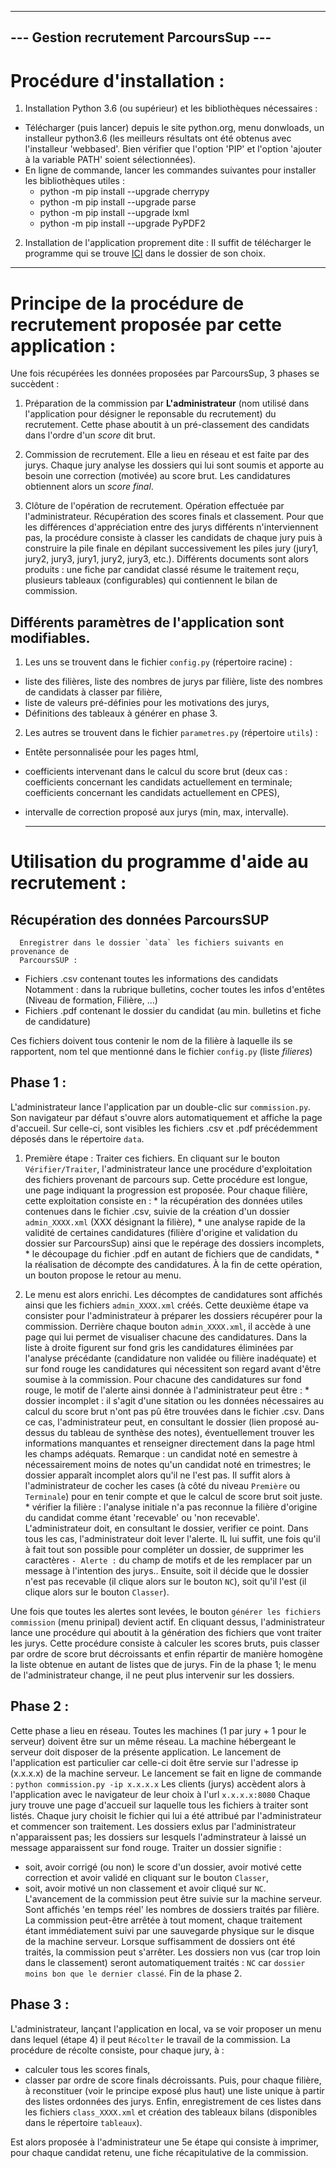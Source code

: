 ---------------------------------------
--- Gestion recrutement ParcoursSup ---
---------------------------------------

# Procédure d'installation :
1. Installation Python 3.6 (ou supérieur) et les bibliothèques nécessaires :

  + Télécharger (puis lancer) depuis le site python.org, menu donwloads, un 
  installeur python3.6 (les meilleurs résultats ont été obtenus avec 
  l'installeur 'webbased'. Bien vérifier que l'option 'PIP' et l'option 'ajouter 
  à la variable PATH' soient sélectionnées).
  + En ligne de commande, lancer les commandes suivantes pour installer les 
  bibliothèques utiles :
    * python -m pip install --upgrade cherrypy
    * python -m pip install --upgrade parse
    * python -m pip install --upgrade lxml
    * python -m pip install --upgrade PyPDF2

2. Installation de l'application proprement dite :
Il suffit de télécharger le programme qui se trouve 
[ICI](https://github.com/MaTsou/Gestion_Commission_EPA) dans le dossier de son 
choix.

-------------------------------------------------
# Principe de la procédure de recrutement proposée par cette application :
Une fois récupérées les données proposées par ParcoursSup, 3 phases se succèdent 
:
1. Préparation de la commission par **L'administrateur** (nom utilisé dans 
l'application pour désigner le reponsable du recrutement) du recrutement. Cette 
phase aboutit à un pré-classement des candidats dans l'ordre d'un _score_ dit 
brut.

2. Commission de recrutement. Elle a lieu en réseau et est faite par des jurys. 
Chaque jury analyse les dossiers qui lui sont soumis et apporte au besoin une 
correction (motivée) au score brut. Les candidatures obtiennent alors un _score 
final_.

3. Clôture de l'opération de recrutement. Opération effectuée par 
l'administrateur. Récupération des scores finals et classement. Pour que les 
différences d'appréciation entre des jurys différents n'interviennent pas, la 
procédure consiste à classer les candidats de chaque jury puis à construire la 
pile finale en dépilant successivement les piles jury (jury1, jury2, jury3, 
jury1, jury2, jury3, etc.). Différents documents sont alors produits : une fiche 
par candidat classé résume le traitement reçu, plusieurs tableaux 
(configurables) qui contiennent le bilan de commission.

## Différents paramètres de l'application sont modifiables.
1. Les uns se trouvent dans le fichier `config.py` (répertoire racine) : 
  * liste des filières, liste des nombres de jurys par filière, liste des 
    nombres de candidats à classer par filière,
  * liste de valeurs pré-définies pour les motivations des jurys,
  * Définitions des tableaux à générer en phase 3.
2. Les autres se trouvent dans le fichier `parametres.py` (répertoire 
    `utils`) : 
  * Entête personnalisée pour les pages html,
  * coefficients intervenant dans le calcul du score brut (deux cas : 
        coefficients concernant les candidats actuellement en terminale; 
        coefficients concernant les candidats actuellement en CPES),
  * intervalle de correction proposé aux jurys (min, max, intervalle).

      -------------------------------------------------
# Utilisation du programme d'aide au recrutement : 

## Récupération des données ParcoursSUP
      Enregistrer dans le dossier `data` les fichiers suivants en provenance de 
      ParcoursSUP :

  + Fichiers .csv contenant toutes les informations des candidats
  Notamment : dans la rubrique bulletins, cocher toutes les infos d'entêtes 
  (Niveau de formation, Filière, ...)
  + Fichiers .pdf contenant le dossier du candidat (au min. bulletins et fiche de 
  candidature)

  Ces fichiers doivent tous contenir le nom de la filière à laquelle ils se 
  rapportent, nom tel que mentionné dans le fichier `config.py` (liste 
  _filieres_)

## Phase 1 :
  L'administrateur lance l'application par un double-clic sur `commission.py`. 
  Son navigateur par défaut s'ouvre alors automatiquement et affiche la page 
  d'accueil. Sur celle-ci, sont visibles les fichiers .csv et .pdf précédemment 
  déposés dans le répertoire `data`.
  1. Première étape : Traiter ces fichiers. En cliquant sur le bouton 
  `Vérifier/Traiter`, l'administrateur lance une procédure d'exploitation des 
  fichiers provenant de parcours sup. Cette procédure est longue, une page 
  indiquant la progression est proposée. Pour chaque filière, cette exploitation 
  consiste en :
    * la récupération des données utiles contenues dans le fichier .csv, suivie de 
    la création d'un dossier `admin_XXXX.xml` (XXX désignant la filière),
    * une analyse rapide de la validité de certaines candidatures (filière 
    d'origine et validation du dossier sur ParcoursSup) ainsi que le repérage 
    des dossiers incomplets,
    * le découpage du fichier .pdf en autant de fichiers que de candidats,
    * la réalisation de décompte des candidatures.
  À la fin de cette opération, un bouton propose le retour au menu.

  2. Le menu est alors enrichi. Les décomptes de candidatures sont affichés 
  ainsi que les fichiers `admin_XXXX.xml` créés. Cette deuxième étape va 
  consister pour l'administrateur à préparer les dossiers récupérer pour la 
  commission.  Derrière chaque bouton `admin_XXXX.xml`, il accède à une page qui 
  lui permet de visualiser chacune des candidatures.  Dans la liste à droite 
  figurent sur fond gris les candidatures éliminées par l'analyse précédante 
  (candidature non validée ou filière inadéquate) et sur fond rouge les 
  candidatures qui nécessitent son regard avant d'être soumise à la commission. 
  Pour chacune des candidatures sur fond rouge, le motif de l'alerte ainsi 
  donnée à l'administrateur peut être :
    * dossier incomplet : il s'agit d'une sitation ou les données nécessaires au 
    calcul du score brut n'ont pas pû être trouvées dans le fichier .csv. Dans 
    ce cas, l'administrateur peut, en consultant le dossier (lien proposé 
    au-dessus du tableau de synthèse des notes), éventuellement trouver les 
    informations manquantes et renseigner directement dans la page html les 
    champs adéquats. Remarque : un candidat noté en semestre à nécessairement 
    moins de notes qu'un candidat noté en trimestres; le dossier apparaît 
    incomplet alors qu'il ne l'est pas. Il suffit alors à l'administrateur de 
    cocher les cases (à côté du niveau `Première` ou `Terminale`) pour en tenir 
    compte et que le calcul de score brut soit juste.
    * vérifier la filière : l'analyse initiale n'a pas reconnue la filière 
    d'origine du candidat comme étant 'recevable' ou 'non recevable'. 
    L'administrateur doit, en consultant le dossier, verifier ce point.
  Dans tous les cas, l'administrateur doit lever l'alerte. IL lui suffit, une 
  fois qu'il à fait tout son possible pour compléter un dossier, de supprimer 
  les caractères `- Alerte :` du champ de motifs et de les remplacer par un 
  message à l'intention des jurys.. Ensuite, soit il décide que le dossier n'est 
  pas recevable (il clique alors sur le bouton `NC`), soit qu'il l'est (il 
  clique alors sur le bouton `Classer`).

  Une fois que toutes les alertes sont levées, le bouton `générer les fichiers 
  commission` (menu prinipal) devient actif. En cliquant dessus, 
  l'administrateur lance une procédure qui aboutit à la génération des fichiers 
  que vont traiter les jurys. Cette procédure consiste à calculer les scores 
  bruts, puis classer par ordre de score brut décroissants et enfin répartir de 
  manière homogène la liste obtenue en autant de listes que de jurys. Fin de la 
  phase 1; le menu de l'administrateur change, il ne peut plus intervenir sur 
  les dossiers.

## Phase 2 :
  Cette phase a lieu en réseau. Toutes les machines (1 par jury + 1 pour le 
  serveur) doivent être sur un même réseau.  La machine hébergeant le serveur 
  doit disposer de la présente application. Le lancement de l'application est 
  particulier car celle-ci doit être servie sur l'adresse ip (x.x.x.x) de la 
  machine serveur. Le lancement se fait en ligne de commande :
  `python commission.py -ip x.x.x.x`
  Les clients (jurys) accèdent alors à l'application avec le navigateur de leur 
  choix à l'url `x.x.x.x:8080`
  Chaque jury trouve une page d'accueil sur laquelle tous les fichiers à traiter 
  sont listés. Chaque jury choisit le fichier qui lui a été attribué par 
  l'administrateur et commencer son traitement. Les dossiers exlus par 
  l'administrateur n'apparaissent pas; les dossiers sur lesquels l'adminstrateur 
  à laissé un message apparaissent sur fond rouge. Traiter un dossier signifie :
  * soit, avoir corrigé (ou non) le score d'un dossier, avoir motivé cette 
    correction et avoir validé en cliquant sur le bouton `Classer`,
  * soit, avoir motivé un non classement et avoir cliqué sur `NC`.
  L'avancement de la commission peut être suivie sur la machine serveur. Sont 
  affichés 'en temps réel' les nombres de dossiers traités par filière. La 
  commission peut-être arrêtée à tout moment, chaque traitement étant 
  immédiatement suivi par une sauvegarde physique sur le disque de la machine 
  serveur.
  Lorsque suffisamment de dossiers ont été traités, la commission peut 
  s'arrêter. Les dossiers non vus (car trop loin dans le classement) seront 
  automatiquement traités : `NC` car `dossier moins bon que le dernier classé`.
  Fin de la phase 2.

## Phase 3 :
  L'administrateur, lançant l'application en local, va se voir proposer un menu 
  dans lequel (étape 4) il peut `Récolter` le travail de la commission. La 
  procédure de récolte consiste, pour chaque jury, à :
  * calculer tous les scores finals,
  * classer par ordre de score finals décroissants.
  Puis, pour chaque filière, à reconstituer (voir le principe exposé plus haut) 
  une liste unique à partir des listes ordonnées des jurys. Enfin, 
  enregistrement de ces listes dans les fichiers `class_XXXX.xml` et création 
  des tableaux bilans (disponibles dans le répertoire `tableaux`).

  Est alors proposée à l'administrateur une 5e étape qui consiste à imprimer, 
  pour chaque candidat retenu, une fiche récapitulative de la commission.
